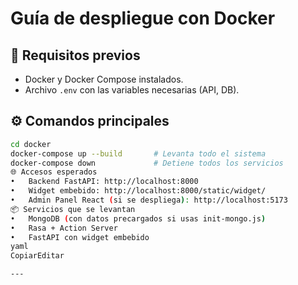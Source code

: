 # Guía de despliegue con Docker

## 🚢 Requisitos previos
- Docker y Docker Compose instalados.
- Archivo `.env` con las variables necesarias (API, DB).

## ⚙️ Comandos principales
```bash
cd docker
docker-compose up --build       # Levanta todo el sistema
docker-compose down             # Detiene todos los servicios
🌐 Accesos esperados
•	Backend FastAPI: http://localhost:8000
•	Widget embebido: http://localhost:8000/static/widget/
•	Admin Panel React (si se despliega): http://localhost:5173
📦 Servicios que se levantan
•	MongoDB (con datos precargados si usas init-mongo.js)
•	Rasa + Action Server
•	FastAPI con widget embebido
yaml
CopiarEditar

---
